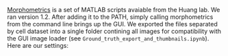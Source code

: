 [Morphometrics](https://simtk.org/projects/morphometrics) is a set of MATLAB scripts avaiable from the Huang lab. We ran version 1.2. After adding it to the PATH, simply calling morphometrics from the command line brings up the GUI. We exported the files separated by cell dataset into a single folder contining all images for compatibility with the GUI image loader (see `Ground_truth_export_and_thumbnails.ipynb`). Here are our settings:
